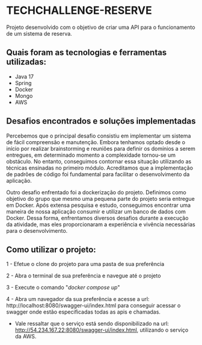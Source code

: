 # TECHCHALLENGE-RESERVE
Projeto desenvolvido com o objetivo de criar uma API para o funcionamento de um sistema de reserva.

## Quais foram as tecnologias e ferramentas utilizadas:
  - Java 17
  - Spring
  - Docker
  - Mongo
  - AWS

## Desafios encontrados e soluções implementadas
Percebemos que o principal desafio consistiu em implementar um sistema de fácil compreensão e manutenção. Embora tenhamos optado desde o início por realizar brainstorming e reuniões para definir os domínios a serem entregues, em determinado momento a complexidade tornou-se um obstáculo. No entanto, conseguimos contornar essa situação utilizando as técnicas ensinadas no primeiro módulo. Acreditamos que a implementação de padrões de código foi fundamental para facilitar o desenvolvimento da aplicação.

Outro desafio enfrentado foi a dockerização do projeto. Definimos como objetivo do grupo que mesmo uma pequena parte do projeto seria entregue em Docker. Após extensa pesquisa e estudo, conseguimos encontrar uma maneira de nossa aplicação consumir e utilizar um banco de dados com Docker. Dessa forma, enfrentamos diversos desafios durante a execução da atividade, mas eles proporcionaram a experiência e vivência necessárias para o desenvolvimento.


## Como utilizar o projeto:

1 - Efetue o clone do projeto para uma pasta de sua preferência

2 - Abra o terminal de sua preferência e navegue até o projeto

3 - Execute o comando "_docker compose up_"

4 - Abra um navegador da sua preferência e acesse a url: http://localhost:8080/swagger-ui/index.html para conseguir acessar o swagger onde estão especificadas todas as apis e chamadas.

* Vale ressaltar que o serviço está sendo disponibilizado na url: http://54.234.167.22:8080/swagger-ui/index.html, utilizando o serviço da AWS.
